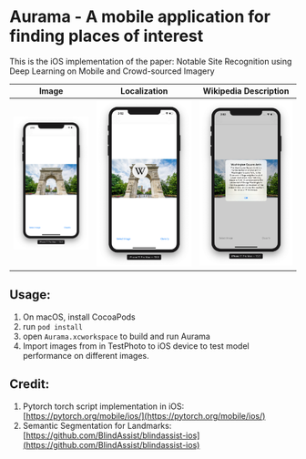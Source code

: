 # Aurama - A mobile application for finding places of interest

This is the iOS implementation of the paper: Notable Site Recognition using Deep Learning on Mobile and Crowd-sourced Imagery

|Image|Localization|Wikipedia Description|
| :------: | :------: | :------: |
|![ScreenShot1](Screenshots/ScreenShot1.png)|![ScreenShot2](Screenshots/ScreenShot2.png)|![ScreenShot3](Screenshots/ScreenShot3.png)

## Usage:

1. On macOS, install CocoaPods
2. run `pod install`
3. open `Aurama.xcworkspace` to build and run Aurama
4. Import images from in TestPhoto to iOS device to test model performance on different images.

## Credit:

1. Pytorch torch script implementation in iOS: [https://pytorch.org/mobile/ios/](https://pytorch.org/mobile/ios/)
2. Semantic Segmentation for Landmarks: [https://github.com/BlindAssist/blindassist-ios](https://github.com/BlindAssist/blindassist-ios)